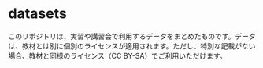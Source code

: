 # datasets

このリポジトリは、実習や講習会で利用するデータをまとめたものです。データは、教材とは別に個別のライセンスが適用されます。ただし、特別な記載がない場合、教材と同様のライセンス（CC BY-SA）でご利用いただけます。
